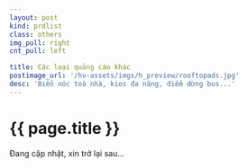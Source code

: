 ```yaml
---
layout: post
kind: prdlist
class: others
img_pull: right
cnt_pull: left

title: Các loại quảng cáo khác
postimage_url: '/hv-assets/imgs/h_preview/rooftopads.jpg'
desc: 'Biển nóc toà nhà, kios đa năng, điểm dừng bus...'
---
```


<h1>{{ page.title }}</h1>

<p>Đang cập nhật, xin trở lại sau...</p>
<p style="font-size:60px;"><i class="fa fa-refresh fa-spin"></i></p>
